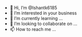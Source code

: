 - 👋 Hi, I’m @Ishantk6185
- 👀 I’m interested in your business 
- 🌱 I’m currently learning ...
- 💞️ I’m looking to collaborate on ...
- 📫 How to reach me ...

<!---
Ishantk6185/Ishantk6185 is a ✨ special ✨ repository because its `README.md` (this file) appears on your GitHub profile.
You can click the Preview link to take a look at your changes.
--->
